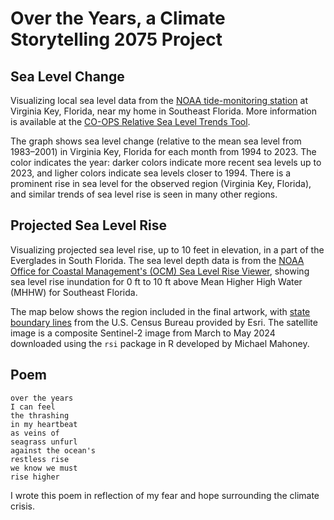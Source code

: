 # Over the Years, a Climate Storytelling 2075 Project

## Sea Level Change
Visualizing local sea level data from the [NOAA tide-monitoring station](https://tidesandcurrents.noaa.gov/stations.html) at Virginia Key, Florida, near my home in Southeast Florida. More information is available at the [CO-OPS Relative Sea Level Trends Tool](https://www.climate.gov/news-features/features/interactive-map-how-has-local-sea-level-united-states-changed-over-time).

The graph shows sea level change (relative to the mean sea level from 1983–2001) in Virginia Key, Florida for each month from 1994 to 2023. The color indicates the year: darker colors indicate more recent sea levels up to 2023, and ligher colors indicate sea levels closer to 1994. There is a prominent rise in sea level for the observed region (Virginia Key, Florida), and similar trends of sea level rise is seen in many other regions.

## Projected Sea Level Rise
Visualizing projected sea level rise, up to 10 feet in elevation, in a part of the Everglades in South Florida. The sea level depth data is from the [NOAA Office for Coastal Management's (OCM) Sea Level Rise Viewer](https://coast.noaa.gov/digitalcoast/tools/slr.html), showing sea level rise inundation for 0 ft to 10 ft above Mean Higher High Water (MHHW) for Southeast Florida.

The map below shows the region included in the final artwork, with [state boundary lines](https://www.arcgis.com/home/item.html?id=774019f31f8549c39b5c72f149bbe74e) from the U.S. Census Bureau provided by Esri. The satellite image is a composite Sentinel-2 image from March to May 2024 downloaded using the `rsi` package in R developed by Michael Mahoney.

## Poem
```
over the years
I can feel
the thrashing
in my heartbeat
as veins of
seagrass unfurl
against the ocean's
restless rise
we know we must
rise higher
```
I wrote this poem in reflection of my fear and hope surrounding the climate crisis. 

